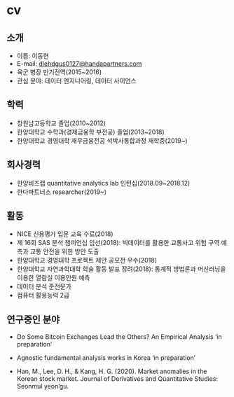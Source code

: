 # cv
## 소개
- 이름: 이동현
- E-mail: dlehdgus0127@handapartners.com
- 육군 병장 만기전역(2015~2016)
- 관심 분야: 데이터 엔지니어링, 데이터 사이언스
## 학력
- 창원남고등학교 졸업(2010~2012)
- 한양대학교 수학과(경제금융학 부전공) 졸업(2013~2018)
- 한양대학교 경영대학 재무금융전공 석박사통합과정 재학중(2019~)
## 회사경력
- 한양비즈랩 quantitative analytics lab 인턴십(2018.09~2018.12)
- 한다파트너스 researcher(2019~)
## 활동
- NICE 신용평가 입문 교육 수료(2018)
- 제 16회 SAS 분석 챔피언십 입선(2018): 빅데이터를 활용한 교통사고 위험 구역 예측과 교통 안전을 위한 방안 도출 
- 한양대학교 경영대학 프로젝트 제안 공모전 우수(2018)
- 한양대학교 자연과학대학 학술 활동 발표 장려(2018): 통계적 방법론과 머신러닝을 이용한 열람실 이용인원 예측
- 데이터 분석 준전문가
- 컴퓨터 활용능력 2급
## 연구중인 분야
- Do Some Bitcoin Exchanges Lead the Others? An Empirical Analysis ‘in preparation’ 
- Agnostic fundamental analysis works in Korea ‘in preparation’ 

- Han, M., Lee, D. H., & Kang, H. G. (2020). Market anomalies in the Korean stock market. Journal of Derivatives and Quantitative Studies: Seonmul yeon’gu.
